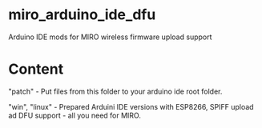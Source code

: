 # miro_arduino_ide_dfu
Arduino IDE mods for MIRO wireless firmware upload support

# Content
"patсh" - Put files from this folder to your arduino ide root folder.

"win", "linux" - Prepared Arduini IDE versions with ESP8266, SPIFF upload ad DFU support - all you need for MIRO.
